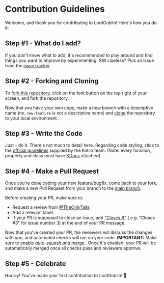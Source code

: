 # Contribution Guidelines

Welcome, and thank you for contributing to LootGoblin! Here's how you do it:

## Step #1 - What do I add?

If you don't know what to add, it's recommended to play around and find things you want to improve by experimenting.
Still clueless? Pick an issue from the [issue tracker](https://github.com/theonlytails/LootGoblin/issues).


## Step #2 - Forking and Cloning

To [fork this repository](https://docs.github.com/en/github/getting-started-with-github/fork-a-repo), click on the fork button on the top right of your screen, and fork the repository.

Now that you have your own copy, make a new branch with a descriptive name (no, `new-feature` is not a descriptive name) and [clone](https://docs.github.com/en/github/creating-cloning-and-archiving-repositories/cloning-a-repository) the repository to your local environment.


## Step #3 - Write the Code

Just - do it. There's not much to detail here. Regarding code styling, stick to
the [official guidelines](https://kotlinlang.org/docs/coding-conventions.html) supplied by the Kotlin team. (Note: every
function, property and class must have [KDocs](https://kotlinlang.org/docs/kotlin-doc.html) attached)

## Step #4 - Make a Pull Request

Once you're done coding your new feature/bugfix, come back to your fork, and make a new Pull Request from your branch to
the [main branch](https://github.com/theonlytails/LootGoblin/tree/main).

Before creating your PR, make sure to:

- Request a review from [@TheOnlyTails](https://github.com/theonlytails).
- Add a relevant label.
- If your PR is supposed to close an issue,
  add ["Closes #<issue number>"](https://docs.github.com/en/github/managing-your-work-on-github/linking-a-pull-request-to-an-issue) (
  e.g. "Closes #3" for issue number 3) at the end of your PR message.

Now that you've created your PR, the reviewers will discuss the changes with you, and automated checks will run on your
code.
**IMPORTANT:** Make sure to [enable *auto-squash and
merge*](https://docs.github.com/en/github/collaborating-with-issues-and-pull-requests/automatically-merging-a-pull-request#enabling-auto-merge)
. Once it's enabled, your PR will be automatically merged once all checks pass and reviewers approve.

## Step #5 - Celebrate

Hurray! You've made your first contribution to LootGoblin! 🎉
